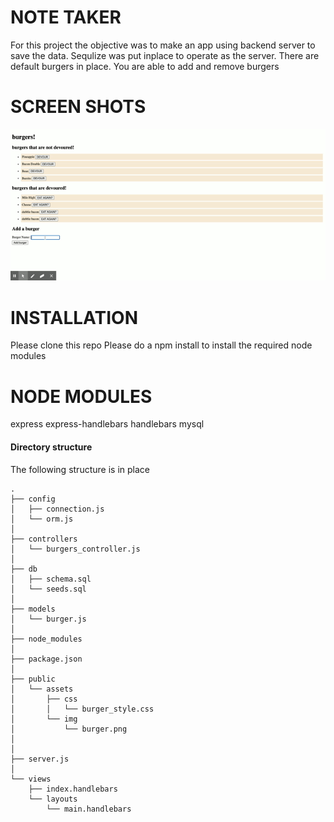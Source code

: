 # NOTE TAKER
  For this project the objective was to make an app using backend server to save the data.
  Sequlize was put inplace to operate as the server.
  There are default burgers in place.
  You are able to add and remove burgers


# SCREEN SHOTS
![Gif](./public/images/burger.gif)


# INSTALLATION
  Please clone this repo 
  Please do a npm install to install the required node modules


# NODE MODULES
  express
  express-handlebars
  handlebars
  mysql


#### Directory structure

The following structure is in place

```
.
├── config
│   ├── connection.js
│   └── orm.js
│ 
├── controllers
│   └── burgers_controller.js
│
├── db
│   ├── schema.sql
│   └── seeds.sql
│
├── models
│   └── burger.js
│ 
├── node_modules
│ 
├── package.json
│
├── public
│   └── assets
│       ├── css
│       │   └── burger_style.css
│       └── img
│           └── burger.png
│   
│
├── server.js
│
└── views
    ├── index.handlebars
    └── layouts
        └── main.handlebars
```

